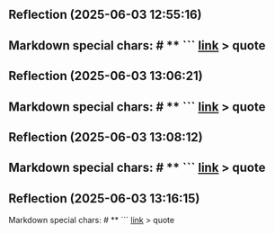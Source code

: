 

## Reflection (2025-06-03 12:55:16)

Markdown special chars: # ** ``` [link](url) > quote
---


## Reflection (2025-06-03 13:06:21)

Markdown special chars: # ** ``` [link](url) > quote
---


## Reflection (2025-06-03 13:08:12)

Markdown special chars: # ** ``` [link](url) > quote
---


## Reflection (2025-06-03 13:16:15)

Markdown special chars: # ** ``` [link](url) > quote